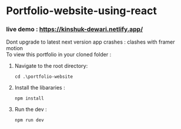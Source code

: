 # Portfolio-website-using-react
### live demo : https://kinshuk-dewari.netlify.app/  <br/>
Dont upgrade to latest next version app crashes : clashes with framer motion<br>
To view this portfolio in your cloned folder :<br>
1. Navigate to the root directory:        

       cd .\portfolio-website
1. Install the libararies :

       npm install
2. Run the dev :

       npm run dev
